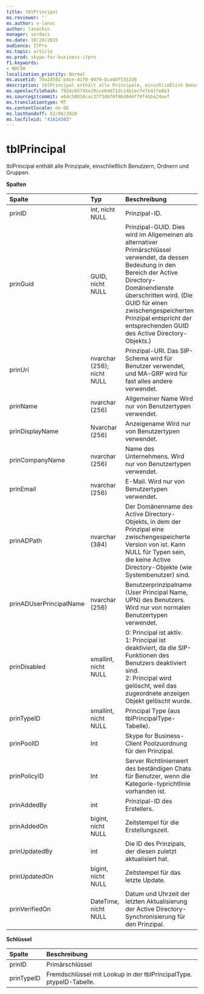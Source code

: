 ```yaml
---
title: tblPrincipal
ms.reviewer: ''
ms.author: v-lanac
author: lanachin
manager: serdars
ms.date: 10/20/2015
audience: ITPro
ms.topic: article
ms.prod: skype-for-business-itpro
f1.keywords:
- NOCSH
localization_priority: Normal
ms.assetid: 79a24502-b4ce-41f0-8979-8caddf535338
description: tblPrincipal enthält alle Prinzipale, einschließlich Benutzern, Ordnern und Gruppen.
ms.openlocfilehash: 7924c65745e29cce6dd71dc14b1ecfe7b41fe8b3
ms.sourcegitcommit: e64c50818cac37f3d6f0f96d0d4ff0f4bba24aef
ms.translationtype: MT
ms.contentlocale: de-DE
ms.lasthandoff: 02/06/2020
ms.locfileid: "41814503"
---
```

# <a name="tblprincipal"></a>tblPrincipal
 
tblPrincipal enthält alle Prinzipale, einschließlich Benutzern, Ordnern und Gruppen.
  
**Spalten**

|**Spalte**|**Typ**|**Beschreibung**|
|:-----|:-----|:-----|
|prinID  <br/> |int, nicht NULL  <br/> |Prinzipal-ID.  <br/> |
|prinGuid  <br/> |GUID, nicht NULL  <br/> |Prinzipal-GUID. Dies wird im Allgemeinen als alternativer Primärschlüssel verwendet, da dessen Bedeutung in den Bereich der Active Directory-Domänendienste überschritten wird. (Die GUID für einen zwischengespeicherten Prinzipal entspricht der entsprechenden GUID des Active Directory-Objekts.)  <br/> |
|prinUri  <br/> |nvarchar (256); nicht NULL  <br/> |Prinzipal-URI. Das SIP-Schema wird für Benutzer verwendet, und MA-GRP wird für fast alles andere verwendet.  <br/> |
|prinName  <br/> |nvarchar (256)  <br/> |Allgemeiner Name Wird nur von Benutzertypen verwendet.  <br/> |
|prinDisplayName  <br/> |Nvarchar (256)  <br/> |Anzeigename Wird nur von Benutzertypen verwendet.  <br/> |
|prinCompanyName  <br/> |nvarchar (256)  <br/> |Name des Unternehmens. Wird nur von Benutzertypen verwendet.  <br/> |
|prinEmail  <br/> |nvarchar (256)  <br/> |E-Mail. Wird nur von Benutzertypen verwendet.  <br/> |
|prinADPath  <br/> |nvarchar (384)  <br/> |Der Domänenname des Active Directory-Objekts, in dem der Prinzipal eine zwischengespeicherte Version von ist. Kann NULL für Typen sein, die keine Active Directory-Objekte (wie Systembenutzer) sind.  <br/> |
|prinADUserPrincipalName  <br/> |nvarchar (256)  <br/> |Benutzerprinzipalname (User Principal Name, UPN) des Benutzers. Wird nur von normalen Benutzertypen verwendet.  <br/> |
|prinDisabled  <br/> |smallint, nicht NULL  <br/> | 0: Principal ist aktiv. <br/>  1: Principal ist deaktiviert, da die SIP-Funktionen des Benutzers deaktiviert sind. <br/>  2: Principal wird gelöscht, weil das zugeordnete anzeigen Objekt gelöscht wurde. <br/> |
|prinTypeID  <br/> |smallint, nicht NULL  <br/> |Principal Type (aus tblPrincipalType-Tabelle).  <br/> |
|prinPoolID  <br/> |Int  <br/> |Skype for Business-Client Poolzuordnung für den Prinzipal.  <br/> |
|prinPolicyID  <br/> |Int  <br/> |Server Richtlinienwert des beständigen Chats für Benutzer, wenn die Kategorie-typrichtlinie vorhanden ist.  <br/> |
|prinAddedBy  <br/> |int  <br/> |Prinzipal-ID des Erstellers.  <br/> |
|prinAddedOn  <br/> |bigint, nicht NULL  <br/> |Zeitstempel für die Erstellungszeit.  <br/> |
|prinUpdatedBy  <br/> |int  <br/> |Die ID des Prinzipals, der diesen zuletzt aktualisiert hat.  <br/> |
|prinUpdatedOn  <br/> |bigint, nicht NULL  <br/> |Zeitstempel für das letzte Update.  <br/> |
|prinVerifiedOn  <br/> |DateTime, nicht NULL  <br/> |Datum und Uhrzeit der letzten Aktualisierung der Active Directory-Synchronisierung für den Prinzipal.  <br/> |
   
**Schlüssel**

|**Spalte**|**Beschreibung**|
|:-----|:-----|
|prinID  <br/> |Primärschlüssel  <br/> |
|prinTypeID  <br/> |Fremdschlüssel mit Lookup in der tblPrincipalType. ptypeID-Tabelle.  <br/> |
   

